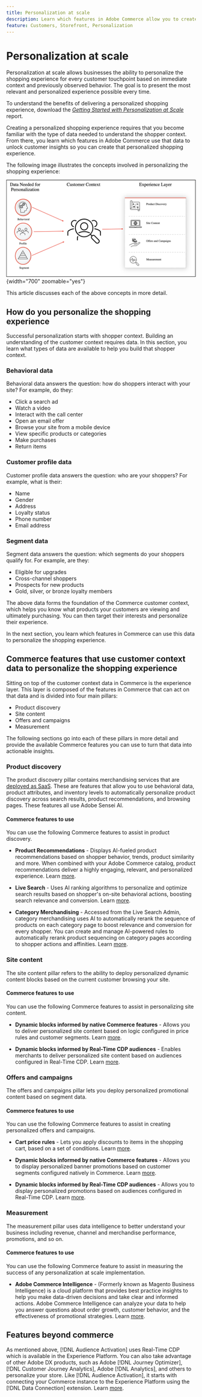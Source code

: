 ```yaml
---
title: Personalization at scale
description: Learn which features in Adobe Commerce allow you to create a personalized experience for your shoppers.
feature: Customers, Storefront, Personalization
---
```

# Personalization at scale

​Personalization at scale allows businesses the ability to personalize the shopping experience for every customer touchpoint based on immediate context and previously observed behavior. The goal is to present the most relevant and personalized experience possible every time.

To understand the benefits of delivering a personalized shopping experience, download the [_Getting Started with Personalization at Scale_](https://business.adobe.com/resources/reports/getting-started-with-personalization-at-scale.html) report.

Creating a personalized shopping experience requires that you become familiar with the type of data needed to understand the shopper context. From there, you learn which features in Adobe Commerce use that data to unlock customer insights so you can create that personalized shopping experience.

The following image illustrates the concepts involved in personalizing the shopping experience:

![Building a personalization pipeline](assets/personalization-journey.png){width="700" zoomable="yes"}

This article discusses each of the above concepts in more detail.

## How do you personalize the shopping experience

Successful personalization starts with shopper context. Building an understanding of the customer context requires data. In this section, you learn what types of data are available to help you build that shopper context.

### Behavioral data

Behavioral data answers the question: how do shoppers interact with your site? For example, do they:

- Click a search ad
- Watch a video
- Interact with the call center
- Open an email offer
- Browse your site from a mobile device
- View specific products or categories
- Make purchases
- Return items

### Customer profile data

Customer profile data answers the question: who are your shoppers? For example, what is their:

- Name
- Gender
- Address
- Loyalty status
- Phone number
- Email address

### Segment data

Segment data answers the question: which segments do your shoppers qualify for. For example, are they:

- Eligible for upgrades
- Cross-channel shoppers
- Prospects for new products
- Gold, silver, or bronze loyalty members

The above data forms the foundation of the Commerce customer context, which helps you know what products your customers are viewing and ultimately purchasing. You can then target their interests and personalize their experience.

In the next section, you learn which features in Commerce can use this data to personalize the shopping experience.

## Commerce features that use customer context data to personalize the shopping experience

Sitting on top of the customer context data in Commerce is the experience layer. This layer is composed of the features in Commerce that can act on that data and is divided into four main pillars:

- Product discovery
- Site content
- Offers and campaigns
- Measurement

The following sections go into each of these pillars in more detail and provide the available Commerce features you can use to turn that data into actionable insights.

### Product discovery

The product discovery pillar contains merchandising services that are [deployed as SaaS](https://experienceleague.adobe.com/docs/commerce-merchant-services/user-guides/integration-services/saas.html). These are features that allow you to use behavioral data, product attributes, and inventory levels to automatically personalize product discovery across search results, product recommendations, and browsing pages. These features all use Adobe Sensei AI.

#### Commerce features to use

You can use the following Commerce features to assist in product discovery.

- **Product Recommendations** - Displays AI-fueled product recommendations based on shopper behavior, trends, product similarity and more. When combined with your Adobe Commerce catalog, product recommendations deliver a highly engaging, relevant, and personalized experience. Learn [more](https://experienceleague.adobe.com/docs/commerce-merchant-services/product-recommendations/guide-overview.html).

- **Live Search** - Uses AI ranking algorithms to personalize and optimize search results based on shopper's on-site behavioral actions, boosting search relevance and conversion. Learn [more](https://experienceleague.adobe.com/docs/commerce-merchant-services/live-search/guide-overview.html).

- **Category Merchandising** - Accessed from the Live Search Admin, category merchandising uses AI to automatically rerank the sequence of products on each category page to boost relevance and conversion for every shopper. You can create and manage AI-powered rules to automatically rerank product sequencing on category pages according to shopper actions and affinities. Learn [more](https://experienceleague.adobe.com/docs/commerce-merchant-services/live-search/live-search-admin/category-merch.html).

### Site content

The site content pillar refers to the ability to deploy personalized dynamic content blocks based on the current customer browsing your site.

#### Commerce features to use

You can use the following Commerce features to assist in personalizing site content.

- **Dynamic blocks informed by native Commerce features** - Allows you to deliver personalized site content based on logic configured in price rules and customer segments. Learn [more](https://experienceleague.adobe.com/docs/commerce-admin/content-design/elements/dynamic-blocks/dynamic-blocks.html).

- **Dynamic blocks informed by Real-Time CDP audiences** - Enables merchants to deliver personalized site content based on audiences configured in Real-Time CDP. Learn [more](https://experienceleague.adobe.com/docs/commerce-admin/customers/audience-activation.html).

### Offers and campaigns

The offers and campaigns pillar lets you deploy personalized promotional content based on segment data.

#### Commerce features to use

You can use the following Commerce features to assist in creating personalized offers and campaigns.

- **Cart price rules** - Lets you apply discounts to items in the shopping cart, based on a set of conditions. Learn [more](https://experienceleague.adobe.com/docs/commerce-admin/marketing/promotions/cart-rules/price-rules-cart.html).

- **Dynamic blocks informed by native Commerce features** - Allows you to display personalized banner promotions based on customer segments configured natively in Commerce. Learn [more](https://experienceleague.adobe.com/docs/commerce-admin/content-design/elements/dynamic-blocks/dynamic-blocks.html).

- **Dynamic blocks informed by Real-Time CDP audiences** - Allows you to display personalized promotions based on audiences configured in Real-Time CDP. Learn [more](https://experienceleague.adobe.com/docs/commerce-admin/customers/audience-activation.html).

### Measurement

The measurement pillar uses data intelligence to better understand your business including revenue, channel and merchandise performance, promotions, and so on.

#### Commerce features to use

You can use the following Commerce feature to assist in measuring the success of any personalization at scale implementation.

- **Adobe Commerce Intelligence** - (Formerly known as Magento Business Intelligence) is a cloud platform that provides best practice insights to help you make data-driven decisions and take clear and informed actions. Adobe Commerce Intelligence can analyze your data to help you answer questions about order growth, customer behavior, and the effectiveness of promotional strategies. Learn [more](https://experienceleague.adobe.com/docs/commerce-business-intelligence/mbi/getting-started.html).

## Features beyond commerce

As mentioned above, [!DNL Audience Activation] uses Real-Time CDP which is available in the Experience Platform. You can also take advantage of other Adobe DX products, such as Adobe [!DNL Journey Optimizer], [!DNL Customer Journey Analytics], Adobe [!DNL Analytics], and others to personalize your store. Like [!DNL Audience Activation], it starts with connecting your Commerce instance to the Experience Platform using the [!DNL Data Connection] extension. Learn [more](https://experienceleague.adobe.com/docs/commerce-merchant-services/data-connection/overview.html).
